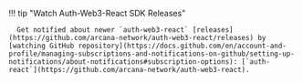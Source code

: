 !!! tip "Watch Auth-Web3-React SDK Releases"

      Get notified about newer `auth-web3-react` [releases](https://github.com/arcana-network/auth-web3-react/releases) by [watching GitHub repository](https://docs.github.com/en/account-and-profile/managing-subscriptions-and-notifications-on-github/setting-up-notifications/about-notifications#subscription-options): [`auth-react`](https://github.com/arcana-network/auth-web3-react).